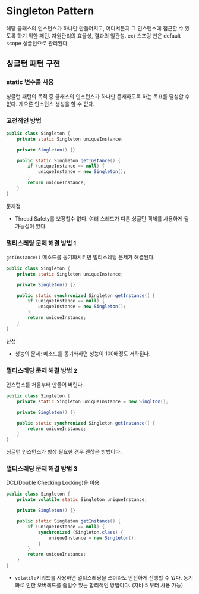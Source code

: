 # Singleton Pattern
해당 클래스의 인스턴스가 하나만 만들어지고, 어디서든지 그 인스턴스에 접근할 수 있도록 하기 위한 패턴. 자원관리의 효율성, 결과의 일관성.
ex) 스프링 빈은 default scope 싱글턴으로 관리된다.

## 싱글턴 패턴 구현
### static 변수를 사용
싱글턴 패턴의 목적 중 클래스의 인스턴스가 하나만 존재하도록 하는 목표를 달성할 수 없다. 게으른 인스턴스 생성을 할 수 없다.

### 고전적인 방법
```java
public class Singleton {
    private static Singleton uniqueInstance;

    private Singleton() {}

    public static Singleton getInstance() {
        if (uniqueInstance == null) {
            uniqueInstance = new Singleton();
        }
        return uniqueInstance;
    }
}
```
문제점
- Thread Safety를 보장할수 없다. 여러 스레드가 다른 싱글턴 객체를 사용하게 될 가능성이 있다.

### 멀티스레딩 문제 해결 방법 1
`getInstance()` 메소드를 동기화시키면 멀티스레딩 문제가 해결된다.
```java
public class Singleton {
    private static Singleton uniqueInstance;

    private Singleton() {}

    public static synchronized Singleton getInstance() {
        if (uniqueInstance == null) {
            uniqueInstance = new Singleton();
        }
        return uniqueInstance;
    }
}
```
단점
- 성능의 문제: 메소드를 동기화하면 성능이 100배정도 저하된다.

### 멀티스레딩 문제 해결 방법 2
인스턴스를 처음부터 만들어 버린다.
```java
public class Singleton {
    private static Singleton uniqueInstance = new Singlton();

    private Singleton() {}

    public static synchronized Singleton getInstance() {
        return uniqueInstance;
    }
}
```
싱글턴 인스턴스가 항상 필요한 경우 괜찮은 방법이다.

### 멀티스레딩 문제 해결 방법 3
DCL(Double Checking Locking)을 이용.
```java
public class Singleton {
    private volatile static Singleton uniqueInstance;

    private Singleton() {}

    public static Singleton getInstance() {
        if (uniqueInstance == null) {
            synchronized (Singleton.class) {
                uniqueInstance = new Singleton();
            }
        }
        return uniqueInstance;
    }
}
```
* `volatile`키워드를 사용하면 멀티스레딩을 쓰더라도 안전하게 진행할 수 있다.
동기화로 인한 오버헤드를 줄일수 있는 합리적인 방법이다. (자바 5 부터 사용 가능)